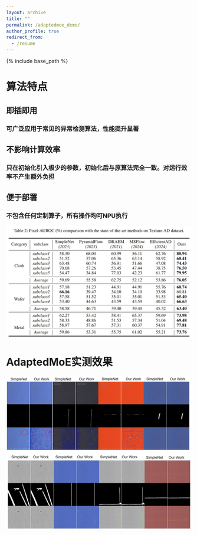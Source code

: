 ```yaml
---
layout: archive
title: ""
permalink: /adaptedmoe_demo/
author_profile: true
redirect_from:
  - /resume
---
```

{% include base_path %}
# 算法特点
## 即插即用
### 可广泛应用于常见的异常检测算法，性能提升显著
## 不影响计算效率
### 只在初始化引入极少的参数，初始化后与原算法完全一致。对运行效率不产生额外负担
## 便于部署
### 不包含任何定制算子，所有操作均可NPU执行

<center>
    <img src="\images\/adaptedmoe\/PAUROC.png">
</center> 


# AdaptedMoE实测效果  
<center>
    <img src="\images\/adaptedmoe\/result0.png">
    <img src="\images\/adaptedmoe\/result1.png">
</center> 










